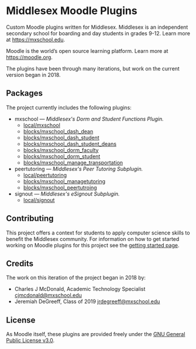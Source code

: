 # Middlesex Moodle Plugins

Custom Moodle plugins written for Middlesex. Middlesex is an independent secondary school for boarding and day students in grades 9-12. Learn more at <https://mxschool.edu>.

Moodle is the world’s open source learning platform. Learn more at <https://moodle.org>.

The plugins have been through many iterations, but work on the current version began in 2018.

## Packages
The project currently includes the following plugins:
- mxschool — _Middlesex's Dorm and Student Functions Plugin._
    - [local/mxschool](./local/mxschool/README.md)
    - [blocks/mxschool_dash_dean](./blocks/mxschool_dash_dean/README.md)
    - [blocks/mxschool_dash_student](./blocks/mxschool_dash_student/README.md)
    - [blocks/mxschool_dash_student_deans](./blocks/mxschool_dash_student_deans/README.md)
    - [blocks/mxschool_dorm_faculty](./blocks/mxschool_dorm_faculty/README.md)
    - [blocks/mxschool_dorm_student](./blocks/mxschool_dorm_student/README.md)
    - [blocks/mxschool_manage_transportation](./blocks/mxschool_manage_transportation/README.md)
- peertutoring — _Middlesex's Peer Tutoring Subplugin._
    - [local/peertutoring](./local/peertutoring/README.md)
    - [blocks/mxschool_managetutoring](./blocks/mxschool_managetutoring/README.md)
    - [blocks/mxschool_peertutroing](./blocks/mxschool_peertutroing/README.md)
- signout — _Middlesex's eSignout Subplugin._
    - [local/signout](./local/signout/README.md)

## Contributing
This project offers a context for students to apply computer science skills to benefit the Middlesex community. For information on how to get started working on Moodle plugins for this project see the [getting started page](./doc/getting_started.md).

## Credits
The work on this iteration of the project began in 2018 by:
- Charles J McDonald, Academic Technology Specialist <cjmcdonald@mxschool.edu>
- Jeremiah DeGreeff, Class of 2019 <jrdegreeff@mxschool.edu>

## License
As Moodle itself, these plugins are provided freely under the [GNU General Public License v3.0](./COPYING.txt).
